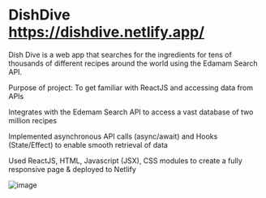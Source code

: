 # DishDive https://dishdive.netlify.app/

Dish Dive is a web app that searches for the ingredients for tens of thousands of different recipes around the world using the Edamam Search API.

Purpose of project: To get familiar with ReactJS and accessing data from APIs

Integrates with the Edemam Search API to access a vast database of two million recipes 

Implemented asynchronous API calls (async/await) and Hooks (State/Effect) to enable smooth retrieval of data

Used ReactJS, HTML, Javascript (JSX), CSS modules to create a fully responsive page & deployed to Netlify

![image](https://github.com/ylu8888/DishDive/assets/123523291/c3b77c4e-eec8-49d1-97c3-c82c4602b2f2)


